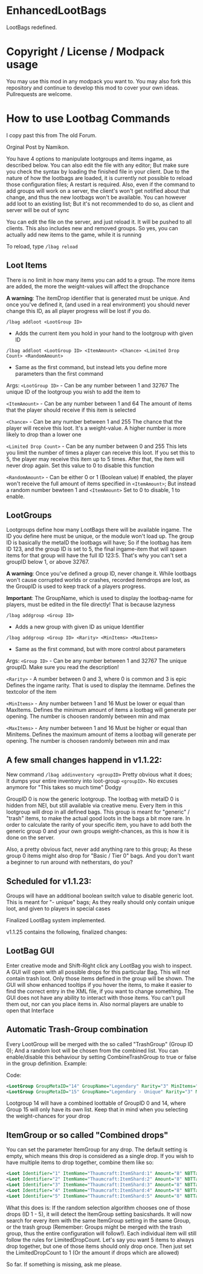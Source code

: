 # EnhancedLootBags
LootBags redefined. 

# Copyright / License / Modpack usage
You may use this mod in any modpack you want to. You may also fork this repository and continue to develop this mod to cover your own ideas. Pullrequests are welcome.

# How to use Lootbag Commands

I copy past this from The old Forum.

Orginal Post by Namikon.


You have 4 options to manipulate lootgroups and items ingame, as described below.
You can also edit the file with any editor; But make sure you check the syntax by loading the finished file in your client.
Due to the nature of how the lootbags are loaded, it is currently not possible to reload those configuration files; A restart is required.
Also, even if the command to add groups will work on a server, the client's won't get notified about that change, and thus the new lootbags won't be available.
You can however add loot to an existing list; But it's not recommended to do so, as client and server will be out of sync

You can edit the file on the server, and just reload it. It will be pushed to all clients. This also includes new and removed groups.
So yes, you can actually add new items to the game, while it is running

To reload, type
`/lbag reload` 

## Loot Items
There is no limit in how many items you can add to a group. The more items are added, the more the weight-values will affect the dropchance

**A warning**: The itemDrop identifier that is generated must be unique. And once you've defined it, (and used in a real environment) you should never change
this ID, as all player progress will be lost if you do.

`/lbag addloot <LootGroup ID>`
- Adds the current item you hold in your hand to the lootgroup with given ID

`/lbag addloot <LootGroup ID> <ItemAmount> <Chance> <Limited Drop Count> <RandomAmount>`
- Same as the first command, but instead lets you define more parameters than the first command

Args:
`<LootGroup ID>` - Can be any number between 1 and 32767
The unique ID of the lootgroup you wish to add the item to

`<ItemAmount>` - Can be any number between 1 and 64
The amount of items that the player should receive if this item is selected

`<Chance>` - Can be any number between 1 and 255
The chance that the player will receive this loot. It's a weight-value. A higher number is more likely to drop than a lower one

`<Limited Drop Count>` - Can be any number between 0 and 255
This lets you limit the number of times a player can receive this loot.
If you set this to 5, the player may receive this item up to 5 times. After that, the item will never drop again.
Set this value to 0 to disable this function

`<RandomAmount>` - Can be either 0 or 1 (Boolean value)
If enabled, the player won't receive the full amount of items specified in `<ItemAmount>`; But instead a random number bewteen 1 and `<ItemAmount>`
Set to 0 to disable, 1 to enable.

## LootGroups

Lootgroups define how many LootBags there will be available ingame. The ID you define here must be unique, or the module won't load up.
The group ID is basically the metaID the lootbags will have; So if the lootbag has item ID 123, and the group ID is set to 5, the final ingame-item
that will spawn items for that group will have the full ID 123:5. That's why you can't set a groupID below 1, or above 32767.

**A warning**: Once you've defined a group ID, never change it. While lootbags won't cause corrupted worlds or crashes, recorded itemdrops are lost, as the GroupID is
used to keep track of a players progress.

**Important**: The GroupName, which is used to display the lootbag-name for players, must be edited in the file directly! That is because lazyness

`/lbag addgroup <Group ID>`
- Adds a new group with given ID as unique Identifier

`/lbag addgroup <Group ID> <Rarity> <MinItems> <MaxItems>`
- Same as the first command, but with more control about parameters

Args:
`<Group ID>` - Can be any number between 1 and 32767
The unique groupID. Make sure you read the description!

`<Rarity>` - A number between 0 and 3, where 0 is common and 3 is epic
Defines the ingame rarity. That is used to display the itemname. Defines the textcolor of the item

`<MinItems>` - Any number between 1 and 16
Must be lower or equal than MaxItems. Defines the minimum amount of items a lootbag will generate per opening.
The number is choosen randomly between min and max

`<MaxItems>` - Any number between 1 and 16
Must be higher or equal than MinItems. Defines the maximum amount of items a lootbag will generate per opening.
The number is choosen randomly between min and max



## A few small changes happend in v1.1.22:

New command `/lbag addinventory <groupID>`
Pretty obvious what it does; It dumps your entire inventory into loot-group `<groupID>`. No excuses anymore for "This takes so much time" Dodgy

GroupID 0 is now the generic lootgroup. The lootbag with metaID 0 is hidden from NEI, but still available via creative menu.
Every Item in this lootgroup will drop in all defined bags. This group is meant for "generic" / "trash" items, to make the actual good loots in the bags a bit more rare.
In order to calculate the rarity of your specific item, you have to add both the generic group 0 and your own groups weight-chances, as this is how it is done on the server.

Also, a pretty obvious fact, never add anything rare to this group; As these group 0 items might also drop for "Basic / Tier 0" bags. And you don't want a beginner to run around with netherstars, do you?

## Scheduled for v1.1.23:
Groups will have an additional boolean switch value to disable generic loot. This is meant for "- unique" bags; As they really should only contain unique loot, and given to players in special cases



Finalized LootBag system implemented.

v1.1.25 contains the following, finalized changes:

## LootBag GUI
Enter creative mode and Shift-Right click any LootBag you wish to inspect. A GUI will open with all possible drops for this particular Bag.
This will not contain trash loot. Only those items defined in the group will be shown.
The GUI will show enhanced tooltips if you hover the items, to make it easier to find the correct entry in the XML file, if you want to change something.
The GUI does not have any ability to interact with those items. You can't pull them out, nor can you place items in. Also normal players are unable to open that Interface

## Automatic Trash-Group combination
Every LootGroup will be merged with the so called "TrashGroup" (Group ID 0); And a random loot will be chosen from the combined list.
You can enable/disable this behaviour by setting CombineTrashGroup to true or false in the group definition. Example:

Code:
```xml
<LootGroup GroupMetaID="14" GroupName="Legendary" Rarity="3" MinItems="1" MaxItems="1" CombineTrashGroup="true"/>
<LootGroup GroupMetaID="15" GroupName="Legendary - Unique" Rarity="3" MinItems="1" MaxItems="1" CombineTrashGroup="false"/>
```

Lootgroup 14 will have a combined loottable of GroupID 0 and 14, where Group 15 will only have its own list.
Keep that in mind when you selecting the weight-chances for your drop

## ItemGroup or so called "Combined drops"
You can set the parameter ItemGroup for any drop. The default setting is empty, which means this drop is considered as a single drop.
If you wish to have multiple items to drop together, combine them like so:

```xml
<Loot Identifier="1" ItemName="Thaumcraft:ItemShard:1" Amount="8" NBTTag="" Chance="25" ItemGroup="basicshards" LimitedDropCount="0" RandomAmount="false"/>
<Loot Identifier="2" ItemName="Thaumcraft:ItemShard:2" Amount="8" NBTTag="" Chance="25" ItemGroup="basicshards" LimitedDropCount="0" RandomAmount="false"/>
<Loot Identifier="3" ItemName="Thaumcraft:ItemShard:3" Amount="8" NBTTag="" Chance="25" ItemGroup="basicshards" LimitedDropCount="0" RandomAmount="false"/>
<Loot Identifier="4" ItemName="Thaumcraft:ItemShard:4" Amount="8" NBTTag="" Chance="25" ItemGroup="basicshards" LimitedDropCount="0" RandomAmount="false"/>
<Loot Identifier="5" ItemName="Thaumcraft:ItemShard:5" Amount="8" NBTTag="" Chance="25" ItemGroup="basicshards" LimitedDropCount="0" RandomAmount="false"/>
```

What this does is:
If the random selection algorithm chooses one of those drops (ID 1 - 5), it will detect the ItemGroup setting basicshards. It will now search for every item with the same ItemGroup setting in the same Group, or the trash group (Remember: Groups might be merged with the trash group, thus the entire configuration will follow!).
Each individual item will still follow the rules for LimitedDropCount. Let's say you want 5 items to always drop together, but one of those items should only drop once. Then just set the LimitedDropCount to 1 (Or the amount if drops which are allowed)


So far. If something is missing, ask me please.
